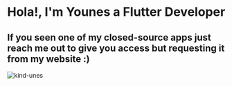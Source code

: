 # Hola!, I'm Younes a Flutter Developer
## If you seen one of my closed-source apps just reach me out to give you access but requesting it from my website :)
<p align="left"> <img src="https://komarev.com/ghpvc/?username=kind-unes&label=Profile%20views&color=0e75b6&style=flat" alt="kind-unes" /> </p>
